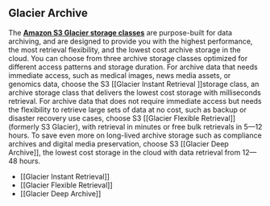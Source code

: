 ## Glacier Archive

The [**Amazon S3 Glacier storage classes**](https://aws.amazon.com/s3/storage-classes/glacier/) are purpose-built for data archiving, and are designed to provide you with the highest performance, the most retrieval flexibility, and the lowest cost archive storage in the cloud. You can choose from three archive storage classes optimized for different access patterns and storage duration. For archive data that needs immediate access, such as medical images, news media assets, or genomics data, choose the S3 [[Glacier Instant Retrieval ]]storage class, an archive storage class that delivers the lowest cost storage with milliseconds retrieval. For archive data that does not require immediate access but needs the flexibility to retrieve large sets of data at no cost, such as backup or disaster recovery use cases, choose S3 [[Glacier Flexible Retrieval]] (formerly S3 Glacier), with retrieval in minutes or free bulk retrievals in 5—12 hours. To save even more on long-lived archive storage such as compliance archives and digital media preservation, choose S3 [[Glacier Deep Archive]], the lowest cost storage in the cloud with data retrieval from 12—48 hours.

- [[Glacier Instant Retrieval]]
- [[Glacier Flexible Retrieval]]
- [[Glacier Deep Archive]]